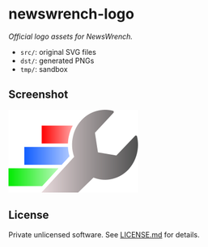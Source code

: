 newswrench-logo
===============
*Official logo assets for NewsWrench.*

- `src/`: original SVG files
- `dst/`: generated PNGs
- `tmp/`: sandbox

## Screenshot

![](dst/v2.0.0/newswrench-logo-v2.0.0-256.png)

## License

Private unlicensed software. See [LICENSE.md][lic] for details.

[lic]: LICENSE.md
